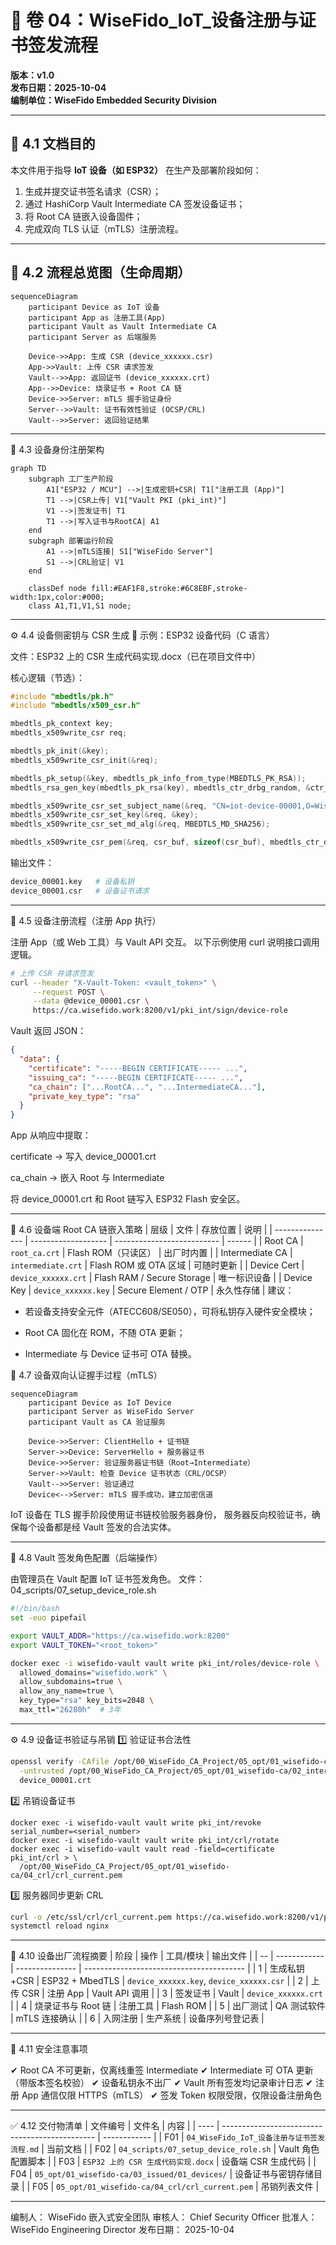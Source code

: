 # 🔐 卷 04：WiseFido_IoT_设备注册与证书签发流程  
**版本：v1.0**  
**发布日期：2025-10-04**  
**编制单位：WiseFido Embedded Security Division**

---

## 🧭 4.1 文档目的

本文件用于指导 **IoT 设备（如 ESP32）** 在生产及部署阶段如何：
1. 生成并提交证书签名请求（CSR）；  
2. 通过 HashiCorp Vault Intermediate CA 签发设备证书；  
3. 将 Root CA 链嵌入设备固件；  
4. 完成双向 TLS 认证（mTLS）注册流程。

---

## 🧱 4.2 流程总览图（生命周期）

```mermaid
sequenceDiagram
    participant Device as IoT 设备
    participant App as 注册工具(App)
    participant Vault as Vault Intermediate CA
    participant Server as 后端服务

    Device->>App: 生成 CSR (device_xxxxxx.csr)
    App->>Vault: 上传 CSR 请求签发
    Vault-->>App: 返回证书 (device_xxxxxx.crt)
    App-->>Device: 烧录证书 + Root CA 链
    Device->>Server: mTLS 握手验证身份
    Server-->>Vault: 证书有效性验证 (OCSP/CRL)
    Vault-->>Server: 返回验证结果
```
---
🧩 4.3 设备身份注册架构
```mermaid
graph TD
    subgraph 工厂生产阶段
        A1["ESP32 / MCU"] -->|生成密钥+CSR| T1["注册工具 (App)"]
        T1 -->|CSR上传| V1["Vault PKI (pki_int)"]
        V1 -->|签发证书| T1
        T1 -->|写入证书与RootCA| A1
    end
    subgraph 部署运行阶段
        A1 -->|mTLS连接| S1["WiseFido Server"]
        S1 -->|CRL验证| V1
    end

    classDef node fill:#EAF1F8,stroke:#6C8EBF,stroke-width:1px,color:#000;
    class A1,T1,V1,S1 node;
```
---
⚙️ 4.4 设备侧密钥与 CSR 生成
📘 示例：ESP32 设备代码（C 语言）

文件：ESP32 上的 CSR 生成代码实现.docx（已在项目文件中）

核心逻辑（节选）：
```c
#include "mbedtls/pk.h"
#include "mbedtls/x509_csr.h"

mbedtls_pk_context key;
mbedtls_x509write_csr req;

mbedtls_pk_init(&key);
mbedtls_x509write_csr_init(&req);

mbedtls_pk_setup(&key, mbedtls_pk_info_from_type(MBEDTLS_PK_RSA));
mbedtls_rsa_gen_key(mbedtls_pk_rsa(key), mbedtls_ctr_drbg_random, &ctr_drbg, 2048, 65537);

mbedtls_x509write_csr_set_subject_name(&req, "CN=iot-device-00001,O=WiseFido Inc,C=US");
mbedtls_x509write_csr_set_key(&req, &key);
mbedtls_x509write_csr_set_md_alg(&req, MBEDTLS_MD_SHA256);

mbedtls_x509write_csr_pem(&req, csr_buf, sizeof(csr_buf), mbedtls_ctr_drbg_random, &ctr_drbg);
```
输出文件：
```bash
device_00001.key   # 设备私钥
device_00001.csr   # 设备证书请求
```
---
🧩 4.5 设备注册流程（注册 App 执行）

注册 App（或 Web 工具）与 Vault API 交互。
以下示例使用 curl 说明接口调用逻辑。
```bash
# 上传 CSR 并请求签发
curl --header "X-Vault-Token: <vault_token>" \
     --request POST \
     --data @device_00001.csr \
     https://ca.wisefido.work:8200/v1/pki_int/sign/device-role
```
Vault 返回 JSON：
```json
{
  "data": {
    "certificate": "-----BEGIN CERTIFICATE----- ...",
    "issuing_ca": "-----BEGIN CERTIFICATE----- ...",
    "ca_chain": ["...RootCA...", "...IntermediateCA..."],
    "private_key_type": "rsa"
  }
}
```
App 从响应中提取：

certificate → 写入 device_00001.crt

ca_chain → 嵌入 Root 与 Intermediate

将 device_00001.crt 和 Root 链写入 ESP32 Flash 安全区。

---
🔐 4.6 设备端 Root CA 链嵌入策略
| 层级              | 文件                  | 存放位置                       | 说明     |
| --------------- | ------------------- | -------------------------- | ------ |
| Root CA         | `root_ca.crt`       | Flash ROM（只读区）             | 出厂时内置  |
| Intermediate CA | `intermediate.crt`  | Flash ROM 或 OTA 区域         | 可随时更新  |
| Device Cert     | `device_xxxxxx.crt` | Flash RAM / Secure Storage | 唯一标识设备 |
| Device Key      | `device_xxxxxx.key` | Secure Element / OTP       | 永久性存储  |
建议：

* 若设备支持安全元件（ATECC608/SE050），可将私钥存入硬件安全模块；

* Root CA 固化在 ROM，不随 OTA 更新；

* Intermediate 与 Device 证书可 OTA 替换。


🧮 4.7 设备双向认证握手过程（mTLS）
```mermaid
sequenceDiagram
    participant Device as IoT Device
    participant Server as WiseFido Server
    participant Vault as CA 验证服务

    Device->>Server: ClientHello + 证书链
    Server->>Device: ServerHello + 服务器证书
    Device->>Server: 验证服务器证书链（Root→Intermediate）
    Server->>Vault: 检查 Device 证书状态（CRL/OCSP）
    Vault-->>Server: 验证通过
    Device<-->Server: mTLS 握手成功，建立加密信道
```
IoT 设备在 TLS 握手阶段使用证书链校验服务器身份，
服务器反向校验证书，确保每个设备都是经 Vault 签发的合法实体。

---

🧩 4.8 Vault 签发角色配置（后端操作）

由管理员在 Vault 配置 IoT 证书签发角色。
文件：04_scripts/07_setup_device_role.sh
```bash
#!/bin/bash
set -euo pipefail

export VAULT_ADDR="https://ca.wisefido.work:8200"
export VAULT_TOKEN="<root_token>"

docker exec -i wisefido-vault vault write pki_int/roles/device-role \
  allowed_domains="wisefido.work" \
  allow_subdomains=true \
  allow_any_name=true \
  key_type="rsa" key_bits=2048 \
  max_ttl="26280h"  # 3年
```
---
⚙️ 4.9 设备证书验证与吊销
1️⃣ 验证证书合法性
```bash
openssl verify -CAfile /opt/00_WiseFido_CA_Project/05_opt/01_wisefido-ca/01_root/root_ca.crt \
  -untrusted /opt/00_WiseFido_CA_Project/05_opt/01_wisefido-ca/02_intermediate/intermediate.crt \
  device_00001.crt
```
2️⃣ 吊销设备证书
```bahs
docker exec -i wisefido-vault vault write pki_int/revoke serial_number=<serial_number>
docker exec -i wisefido-vault vault write pki_int/crl/rotate
docker exec -i wisefido-vault vault read -field=certificate pki_int/crl > \
  /opt/00_WiseFido_CA_Project/05_opt/01_wisefido-ca/04_crl/crl_current.pem
```
3️⃣ 服务器同步更新 CRL
```bash
curl -o /etc/ssl/crl/crl_current.pem https://ca.wisefido.work:8200/v1/pki_int/crl
systemctl reload nginx
```

---
🧰 4.10 设备出厂流程摘要
| 阶段 | 操作           | 工具/模块           | 输出文件                                     |
| -- | ------------ | --------------- | ---------------------------------------- |
| 1  | 生成私钥+CSR     | ESP32 + MbedTLS | `device_xxxxxx.key`, `device_xxxxxx.csr` |
| 2  | 上传 CSR       | 注册 App          | Vault API 调用                             |
| 3  | 签发证书         | Vault           | `device_xxxxxx.crt`                      |
| 4  | 烧录证书与 Root 链 | 注册工具            | Flash ROM                                |
| 5  | 出厂测试         | QA 测试软件         | mTLS 连接确认                                |
| 6  | 入网注册         | 生产系统            | 设备序列号登记表                                 |

---
🧠 4.11 安全注意事项

✔ Root CA 不可更新，仅离线重签 Intermediate
✔ Intermediate 可 OTA 更新（带版本签名校验）
✔ 设备私钥永不出厂
✔ Vault 所有签发均记录审计日志
✔ 注册 App 通信仅限 HTTPS（mTLS）
✔ 签发 Token 权限受限，仅限设备注册角色

---
✅ 4.12 交付物清单
| 文件编号 | 文件名                                            | 内容           |
| ---- | ---------------------------------------------- | ------------ |
| F01  | `04_WiseFido_IoT_设备注册与证书签发流程.md`               | 当前文档         |
| F02  | `04_scripts/07_setup_device_role.sh`           | Vault 角色配置脚本 |
| F03  | `ESP32 上的 CSR 生成代码实现.docx`                     | 设备端 CSR 生成代码 |
| F04  | `05_opt/01_wisefido-ca/03_issued/01_devices/`  | 设备证书与密钥存储目录  |
| F05  | `05_opt/01_wisefido-ca/04_crl/crl_current.pem` | 吊销列表文件       |

---

编制人： WiseFido 嵌入式安全团队
审核人： Chief Security Officer
批准人： WiseFido Engineering Director
发布日期： 2025-10-04

